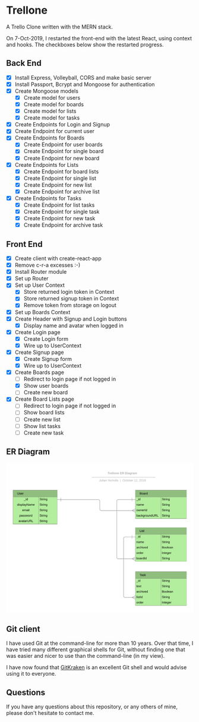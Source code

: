 # Trellone

A Trello Clone written with the MERN stack.

On 7-Oct-2019, I restarted the front-end with the latest React, using
context and hooks. The checkboxes below show the restarted progress.

## Back End

* [x] Install Express, Volleyball, CORS and make basic server
* [x] Install Passport, Bcrypt and Mongoose for authentication
* [x] Create Mongoose models
  * [x] Create model for users
  * [x] Create model for boards
  * [x] Create model for lists
  * [x] Create model for tasks
* [x] Create Endpoints for Login and Signup
* [x] Create Endpoint for current user
* [x] Create Endpoints for Boards
  * [x] Create Endpoint for user boards
  * [x] Create Endpoint for single board
  * [x] Create Endpoint for new board
* [x] Create Endpoints for Lists
  * [x] Create Endpoint for board lists
  * [x] Create Endpoint for single list
  * [x] Create Endpoint for new list
  * [x] Create Endpoint for archive list
* [x] Create Endpoints for Tasks
  * [x] Create Endpoint for list tasks
  * [x] Create Endpoint for single task
  * [x] Create Endpoint for new task
  * [x] Create Endpoint for archive task

## Front End

* [x] Create client with create-react-app
* [x] Remove c-r-a excesses :-)
* [x] Install Router module
* [x] Set up Router
* [x] Set up User Context
  * [x] Store returned login token in Context
  * [x] Store returned signup token in Context
  * [x] Remove token from storage on logout
* [x] Set up Boards Context
* [x] Create Header with Signup and Login buttons
  * [x] Display name and avatar when logged in
* [x] Create Login page
  * [x] Create Login form
  * [x] Wire up to UserContext
* [x] Create Signup page
  * [x] Create Signup form
  * [x] Wire up to UserContext
* [x] Create Boards page
  * [ ] Redirect to login page if not logged in
  * [x] Show user boards
  * [ ] Create new board
* [x] Create Board Lists page
  * [ ] Redirect to login page if not logged in
  * [ ] Show board lists
  * [ ] Create new list
  * [ ] Show list tasks
  * [ ] Create new task

## ER Diagram

  ![ER Diagram](Trellone-ER-Diagram.png)

## Git client

I have used Git at the command-line for more than 10 years.
Over that time, I have tried many different graphical shells for Git,
without finding one that was easier and nicer to use than the command-line
(in my view).

I have now found that [GitKraken](https://www.gitkraken.com) is an excellent
Git shell and would advise using it to everyone.

## Questions

If you have any questions about this repository, or any others of mine, please
don't hesitate to contact me.
